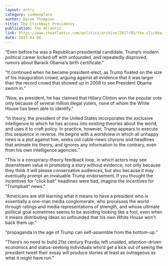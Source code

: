 ```yaml
---
layout: entry
category: commonplace
author: Derek Thompson
title: The Clickbait Presidency
publication: The Atlantic
link: https://www.theatlantic.com/politics/archive/2017/03/the-clickbait-presidency/518751/
date: 2017-03-06
---
```


“Even before he was a Republican presidential candidate, Trump’s modern political career kicked off with unfounded, and repeatedly disproved, rumors about Barack Obama's birth certificate.”

“It continued when he became president-elect, as Trump fixated on the size of his inauguration crowd, arguing against all evidence that it was larger than the record crowd that showed up in 2008 to see President Obama sworn in.”

“Now, as president, he has claimed that Hillary Clinton won the popular vote only because of several million illegal voters, none of whom the White House has been able to identify.”

“In theory, the president of the United States incorporates the exclusive intelligence to which he has access into existing theories about the world, and uses it to craft policy. In practice, however, Trump appears to execute this sequence in reverse. He begins with a worldview in which all unhappy news is a plot against him, seeks out cable-news chyrons and headlines that animate his theory, and ignores any information to the contrary, even from his own intelligence agencies.”

“This is a conspiracy-theory feedback loop, in which actors may see downstream value in promoting a story without evidence, not only because they think it will please conservative audiences, but also because it may eventually prompt an invaluable Trump endorsement. If you thought the incentives for “click bait” headlines were bad, imagine the incentives for “Trumpbait” news.”

“Americans are still learning what it means to have a president who is essentially a one-man media conglomerate, who processes the world through ratings and media representations of strength, and whose ultimate political goal sometimes seems to be avoiding looking like a fool, even when it means distributing ideas so unfounded that his own White House won’t back them up.”

“propaganda in the age of Trump can self-assemble from the bottom-up.”

“There’s no need to build 21st century Pravda; left unaided, attention-driven economics and status-seeking individuals who’d get a kick out of seeing the president tweet their essay will produce stories at least as outrageous as what it might have run.”

